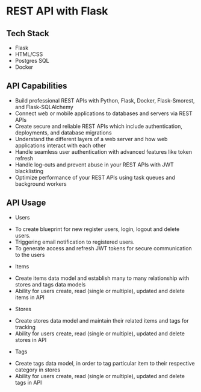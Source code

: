 # REST API with Flask
## Tech Stack
 - Flask
 - HTML/CSS
 - Postgres SQL
 - Docker
 ## API Capabilities
 - Build professional REST APIs with Python, Flask, Docker, Flask-Smorest, and Flask-SQLAlchemy
 - Connect web or mobile applications to databases and servers via REST APIs
 - Create secure and reliable REST APIs which include authentication, deployments, and database migrations
 - Understand the different layers of a web server and how web applications interact with each other
 - Handle seamless user authentication with advanced features like token refresh
 - Handle log-outs and prevent abuse in your REST APIs with JWT blacklisting
 - Optimize performance of your REST APIs using task queues and background workers
 
 ## API Usage
  * Users
   - To create blueprint for new register users, login, logout and delete users.
   - Triggering email notification to registered users.
   - To generate access and refresh JWT tokens for secure communication to the users
  * Items
   - Create items data model and establish many to many relationship with stores and tags data models
   - Ability for users create, read (single or multiple), updated and delete items in API
  * Stores
  - Create stores data model and maintain their related items and tags for tracking
  - Ability for users create, read (single or multiple), updated and delete stores in API
  * Tags
  - Create tags data model, in order to tag particular item to their respective category in stores
  - Ability for users create, read (single or multiple), updated and delete tags in API
   
  
